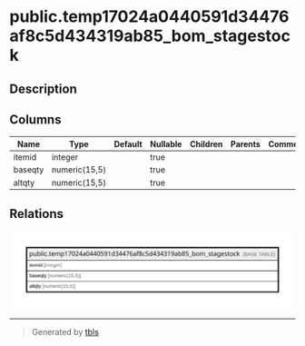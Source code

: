 # public.temp17024a0440591d34476af8c5d434319ab85_bom_stagestock

## Description

## Columns

| Name | Type | Default | Nullable | Children | Parents | Comment |
| ---- | ---- | ------- | -------- | -------- | ------- | ------- |
| itemid | integer |  | true |  |  |  |
| baseqty | numeric(15,5) |  | true |  |  |  |
| altqty | numeric(15,5) |  | true |  |  |  |

## Relations

![er](public.temp17024a0440591d34476af8c5d434319ab85_bom_stagestock.svg)

---

> Generated by [tbls](https://github.com/k1LoW/tbls)
